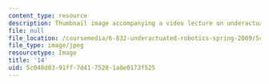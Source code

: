 ```yaml
---
content_type: resource
description: Thumbnail image accompanying a video lecture on underactuated robotics.
file: null
file_location: /coursemedia/6-832-underactuated-robotics-spring-2009/5c048d8391ff7d4175281a8e0173f525_14.jpg
file_type: image/jpeg
resourcetype: Image
title: '14'
uid: 5c048d83-91ff-7d41-7528-1a8e0173f525
---
```


